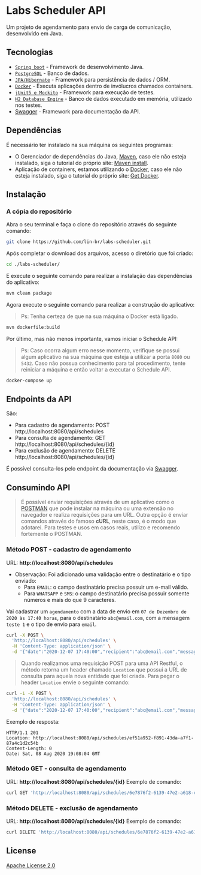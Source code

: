 # Labs Scheduler API
Um projeto de agendamento para envio de carga de comunicação, desenvolvido em Java.

## Tecnologias

 - [`Spring boot`](https://spring.io) - Framework de desenvolvimento Java.
 - [`PostgreSQL`](https://www.postgresql.org/) - Banco de dados.
 - [`JPA/Hibernate`](https://hibernate.org/orm/) - Framework para persistência de dados / ORM.
 - [`Docker`](https://www.docker.com) - Executa aplicações dentro de invólucros chamados containers.
 - [`jUnit5 e Mockito`](https://junit.org/junit5/) - Framework para execução de testes.
 - [`H2 Database Engine`](https://mvnrepository.com/artifact/com.h2database/h2) - 
 Banco de dados executado em memória, utilizado nos testes.
 - [Swagger](https://swagger.io/) - Framework para documentação da API.

## Dependências
É necessário ter instalado na sua máquina os seguintes programas:
* O Gerenciador de dependências do Java, [Maven](https://maven.apache.org/),
caso ele não esteja instalado, siga o tutorial do próprio site: 
[Maven install](https://maven.apache.org/install.html).
* Aplicação de containers, estamos utilizando o [Docker](https://www.docker.com), caso ele não
esteja instalado, siga o tutorial do próprio site: [Get Docker](https://docs.docker.com/get-docker/).

## Instalação

### A cópia do repositório
Abra o seu terminal e faça o clone do repositório através do seguinte comando:
```bash
git clone https://github.com/lin-br/labs-scheduler.git
```
Após completar o download dos arquivos, acesso o diretório que foi criado:
```bash
cd ./labs-scheduler/
```
E execute o seguinte comando para realizar a instalação das dependências do aplicativo:
```bash
mvn clean package
```
Agora execute o seguinte comando para realizar a construção do aplicativo:
> Ps: Tenha certeza de que na sua máquina o Docker está ligado. 
```bash
mvn dockerfile:build
```
Por último, mas não menos importante, vamos iniciar o Schedule API:
> Ps: Caso ocorra algum erro nesse momento, verifique se possui algum aplicativo na sua máquina
que esteja a utilizar a porta `8080` ou `5432`. Caso não possua conhecimento para tal
procedimento, tente reiniciar a máquina e então voltar a executar o Schedule API.
```bash
docker-compose up
```

## Endpoints da API
São:
- Para cadastro de agendamento:
    POST http://localhost:8080/api/schedules
- Para consulta de agendamento:
    GET http://localhost:8080/api/schedules/{id}
- Para exclusão de agendamento:
    DELETE http://localhost:8080/api/schedules/{id}

É possível consulta-los pelo endpoint da documentação via [Swagger](http://localhost:8080/api/swagger-ui.html).

## Consumindo API

> É possível enviar requisições através de um aplicativo como o [POSTMAN](https://www.getpostman.com/downloads/) que
pode instalar na máquina ou uma extensão no navegador e realiza requisições para um URL.
> Outra opção é enviar comandos através do famoso **cURL**, neste caso, é o modo que adotarei.
Para testes e usos em casos reais, utilizo e recomendo fortemente o POSTMAN.

### Método POST - cadastro de agendamento

URL: **http://localhost:8080/api/schedules**

* Observação: Foi adicionado uma validação entre o destinatário e o tipo enviado:
    * Para `EMAIL`: o campo destinatário precisa possuir um e-mail válido.
    * Para `WHATSAPP` e `SMS`: o campo destinatário precisa possuir somente números e mais
    do que 9 caracteres. 

Vai cadastrar um `agendamento` com a data de envio em `07 de Dezembro de 2020 às 17:40 horas`,
para o destinatário `abc@email.com`, com a mensagem `teste 1` e o tipo de envio para `email`.
```bash
curl -X POST \
  'http://localhost:8080/api/schedules' \
  -H 'Content-Type: application/json' \
  -d '{"date":"2020-12-07 17:40:00","recipient":"abc@email.com","message":"teste 1","type":"EMAIL"}'
```
> Quando realizamos uma requisição POST para uma API Restful, o método retorna um header chamado
`Location` que possui a URL de consulta para aquela nova entidade que foi criada.
Para pegar o header `Location` envie o seguinte comando:
```bash
curl -i -X POST \
  'http://localhost:8080/api/schedules' \
  -H 'Content-Type: application/json' \
  -d '{"date":"2020-12-07 17:40:00","recipient":"abc@email.com","message":"teste 1","type":"EMAIL"}'
```
Exemplo de resposta:
```text
HTTP/1.1 201
Location: http://localhost:8080/api/schedules/ef51a952-f891-43da-a7f1-87a4c1d2c54b
Content-Length: 0
Date: Sat, 08 Aug 2020 19:08:04 GMT
```

### Método GET - consulta de agendamento

URL: **http://localhost:8080/api/schedules/{id}**
Exemplo de comando:
```bash
curl GET 'http://localhost:8080/api/schedules/6e7876f2-6139-47e2-a618-c927f0819df9'
```

### Método DELETE - exclusão de agendamento

URL: **http://localhost:8080/api/schedules/{id}**
Exemplo de comando:
```bash
curl DELETE 'http://localhost:8080/api/schedules/6e7876f2-6139-47e2-a618-c927f0819df9'
```

## License
[Apache License 2.0](https://www.apache.org/licenses/LICENSE-2.0)